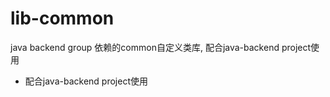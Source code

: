 # lib-common
java backend group 依赖的common自定义类库, 配合java-backend project使用

* 配合java-backend project使用
